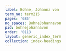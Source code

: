 ```yaml
---
label: Bohne, Johanna von
term_no: term215
pages: '685'
no_spaces: BohneJohannavon
pid: bohnejohannavon
order: '0113'
layout: generic_index_term
collection: index-headings
---
```

